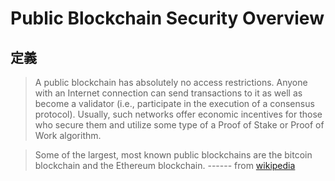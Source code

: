 # Public Blockchain Security Overview

## 定義

> A public blockchain has absolutely no access restrictions. Anyone with an Internet connection can send transactions to it as well as become a validator (i.e., participate in the execution of a consensus protocol). Usually, such networks offer economic incentives for those who secure them and utilize some type of a Proof of Stake or Proof of Work algorithm.

> Some of the largest, most known public blockchains are the bitcoin blockchain and the Ethereum blockchain.   ------  from [wikipedia](https://en.wikipedia.org/wiki/Blockchain#Public_blockchains)

